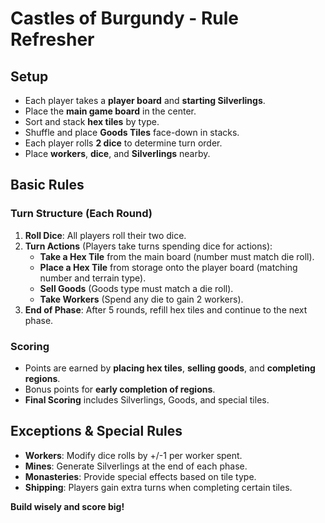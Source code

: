 # Castles of Burgundy - Rule Refresher

## Setup
- Each player takes a **player board** and **starting Silverlings**.
- Place the **main game board** in the center.
- Sort and stack **hex tiles** by type.
- Shuffle and place **Goods Tiles** face-down in stacks.
- Each player rolls **2 dice** to determine turn order.
- Place **workers**, **dice**, and **Silverlings** nearby.

## Basic Rules
### Turn Structure (Each Round)
1. **Roll Dice**: All players roll their two dice.
2. **Turn Actions** (Players take turns spending dice for actions):
   - **Take a Hex Tile** from the main board (number must match die roll).
   - **Place a Hex Tile** from storage onto the player board (matching number and terrain type).
   - **Sell Goods** (Goods type must match a die roll).
   - **Take Workers** (Spend any die to gain 2 workers).
3. **End of Phase**: After 5 rounds, refill hex tiles and continue to the next phase.

### Scoring
- Points are earned by **placing hex tiles**, **selling goods**, and **completing regions**.
- Bonus points for **early completion of regions**.
- **Final Scoring** includes Silverlings, Goods, and special tiles.

## Exceptions & Special Rules
- **Workers**: Modify dice rolls by +/-1 per worker spent.
- **Mines**: Generate Silverlings at the end of each phase.
- **Monasteries**: Provide special effects based on tile type.
- **Shipping**: Players gain extra turns when completing certain tiles.
  
**Build wisely and score big!**
